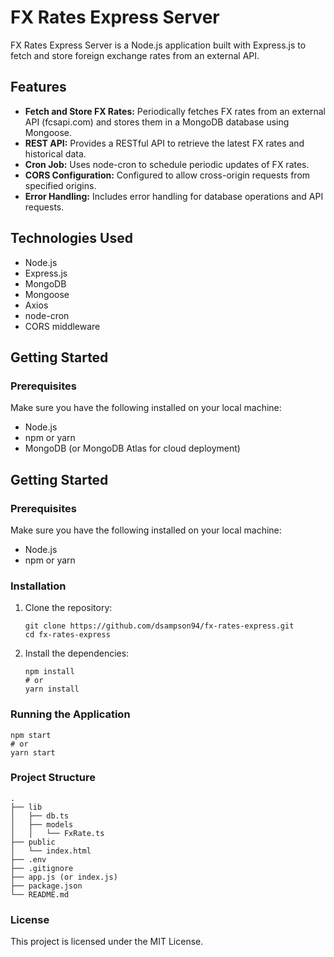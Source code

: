 # FX Rates Express Server

FX Rates Express Server is a Node.js application built with Express.js to fetch and store foreign exchange rates from an external API.

## Features

- **Fetch and Store FX Rates:** Periodically fetches FX rates from an external API (fcsapi.com) and stores them in a MongoDB database using Mongoose.
- **REST API:** Provides a RESTful API to retrieve the latest FX rates and historical data.
- **Cron Job:** Uses node-cron to schedule periodic updates of FX rates.
- **CORS Configuration:** Configured to allow cross-origin requests from specified origins.
- **Error Handling:** Includes error handling for database operations and API requests.

## Technologies Used

- Node.js
- Express.js
- MongoDB
- Mongoose
- Axios
- node-cron
- CORS middleware

## Getting Started

### Prerequisites

Make sure you have the following installed on your local machine:

- Node.js
- npm or yarn
- MongoDB (or MongoDB Atlas for cloud deployment)

## Getting Started

### Prerequisites

Make sure you have the following installed on your local machine:

- Node.js
- npm or yarn

### Installation

1. Clone the repository:

       git clone https://github.com/dsampson94/fx-rates-express.git
       cd fx-rates-express

2. Install the dependencies:

       npm install
       # or
       yarn install

### Running the Application

    npm start
    # or
    yarn start

### Project Structure
    .
    ├── lib
    │   ├── db.ts
    │   ├── models
    │   │   └── FxRate.ts
    ├── public
    │   └── index.html
    ├── .env
    ├── .gitignore
    ├── app.js (or index.js)
    ├── package.json
    └── README.md

### License

This project is licensed under the MIT License.
